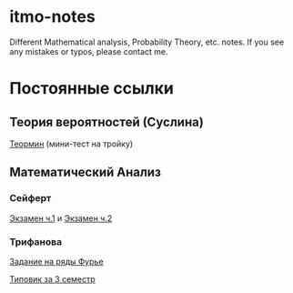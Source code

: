 ﻿# itmo-notes
 Different Mathematical analysis, Probability Theory, etc. notes. If you see any mistakes or typos, please contact me.
 

# Постоянные ссылки

## Теория вероятностей (Суслина)
[Теормин](https://nbviewer.jupyter.org/github/greenIrina/itmo-notes/blob/master/Probability%20theory/Theory%20min/prob_theory.pdf) (мини-тест на тройку)

## Математический Анализ

### Сейферт

[Экзамен ч.1](https://nbviewer.jupyter.org/github/greenIrina/itmo-notes/blob/master/Math%20Analysis/Exam%201%20sem%20second/matan.pd) 
и [Экзамен ч.2](https://nbviewer.jupyter.org/github/greenIrina/itmo-notes/blob/master/Math%20Analysis/Exam%201%20sem%20first/matan_exam.pdf)

### Трифанова

[Задание на ряды Фурье](https://nbviewer.jupyter.org/github/greenIrina/itmo-notes/blob/master/Math%20Analysis/Fourier%20task/matesha_furie.pdf)

[Типовик за 3 семестр](https://nbviewer.jupyter.org/github/greenIrina/itmo-notes/blob/master/Math%20Analysis/HW%203%20sem/Matesha_3_sem_1_typovik%20%286%29.pdf)
